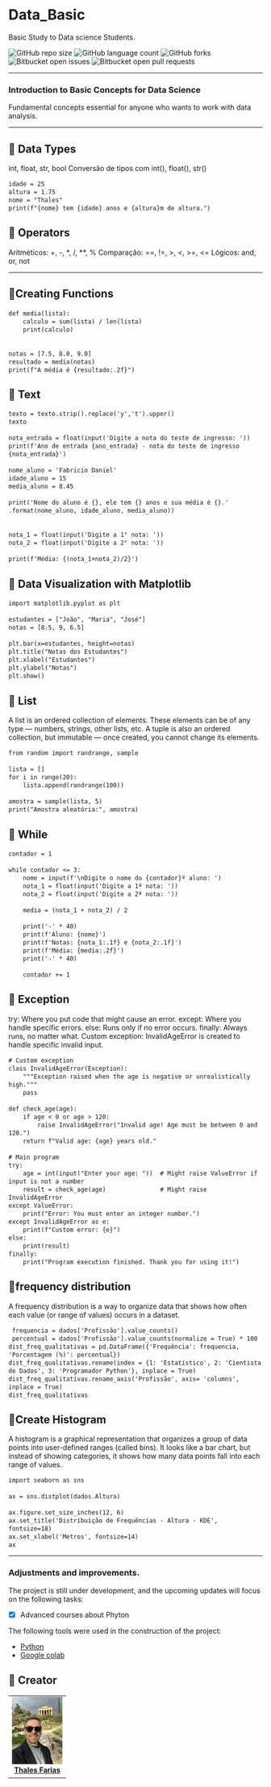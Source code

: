# Data_Basic
Basic Study to Data science Students.


![GitHub repo size](https://img.shields.io/github/repo-size/iuricode/README-template?style=for-the-badge)
![GitHub language count](https://img.shields.io/github/languages/count/iuricode/README-template?style=for-the-badge)
![GitHub forks](https://img.shields.io/github/forks/iuricode/README-template?style=for-the-badge)
![Bitbucket open issues](https://img.shields.io/bitbucket/issues/iuricode/README-template?style=for-the-badge)
![Bitbucket open pull requests](https://img.shields.io/bitbucket/pr-raw/iuricode/README-template?style=for-the-badge)

---

### Introduction to Basic Concepts for Data Science 
Fundamental concepts essential for anyone who wants to work with data analysis.

---


🔹 Data Types
---
int, float, str, bool
Conversão de tipos com int(), float(), str()

```
idade = 25
altura = 1.75
nome = "Thales"
print(f"{nome} tem {idade} anos e {altura}m de altura.")
```
🔹 Operators
---

Aritméticos: +, -, *, /, **, %
Comparação: ==, !=, >, <, >=, <=
Lógicos: and, or, not

---
🔹Creating Functions
---
```
def media(lista):
    calculo = sum(lista) / len(lista)
    print(calculo)


notas = [7.5, 8.0, 9.0]
resultado = media(notas)
print(f"A média é {resultado:.2f}")

```
🔹 Text
---
```
texto = texto.strip().replace('y','t').upper()
texto

nota_entrada = float(input('Digite a nota do teste de ingresso: '))
print(f'Ano de entrada {ano_entrada} - nota do teste de ingresso {nota_entrada}')

nome_aluno = 'Fabricio Daniel'
idade_aluno = 15
media_aluno = 8.45

print('Nome do aluno é {}, ele tem {} anos e sua média é {}.' .format(nome_aluno, idade_aluno, media_aluno))


nota_1 = float(input('Digite a 1° nota: '))
nota_2 = float(input('Digite a 2° nota: '))

print(f'Média: {(nota_1+nota_2)/2}')
```
🔹 Data Visualization with Matplotlib
---
```
import matplotlib.pyplot as plt

estudantes = ["João", "Maria", "José"]
notas = [8.5, 9, 6.5]

plt.bar(x=estudantes, height=notas)
plt.title("Notas dos Estudantes")
plt.xlabel("Estudantes")
plt.ylabel("Notas")
plt.show()
```

🔹 List
---
A list is an ordered collection of elements. These elements can be of any type — numbers, strings, other lists, etc.
A tuple is also an ordered collection, but immutable — once created, you cannot change its elements.
```
from random import randrange, sample

lista = []
for i in range(20):
    lista.append(randrange(100))

amostra = sample(lista, 5)
print("Amostra aleatória:", amostra)
```

🔹 While
---
```
contador = 1

while contador <= 3:
    nome = input(f'\nDigite o nome do {contador}º aluno: ')
    nota_1 = float(input('Digite a 1ª nota: '))
    nota_2 = float(input('Digite a 2ª nota: '))

    media = (nota_1 + nota_2) / 2

    print('-' * 40)
    print(f'Aluno: {nome}')
    print(f'Notas: {nota_1:.1f} e {nota_2:.1f}')
    print(f'Média: {media:.2f}')
    print('-' * 40)

    contador += 1
```
🔹 Exception
---
try: Where you put code that might cause an error.
except: Where you handle specific errors.
else: Runs only if no error occurs.
finally: Always runs, no matter what.
Custom exception: InvalidAgeError is created to handle specific invalid input.
```
# Custom exception
class InvalidAgeError(Exception):
    """Exception raised when the age is negative or unrealistically high."""
    pass

def check_age(age):
    if age < 0 or age > 120:
        raise InvalidAgeError("Invalid age! Age must be between 0 and 120.")
    return f"Valid age: {age} years old."

# Main program
try:
    age = int(input("Enter your age: "))  # Might raise ValueError if input is not a number
    result = check_age(age)               # Might raise InvalidAgeError
except ValueError:
    print("Error: You must enter an integer number.")
except InvalidAgeError as e:
    print(f"Custom error: {e}")
else:
    print(result)
finally:
    print("Program execution finished. Thank you for using it!")
```
🔹frequency distribution
---

A frequency distribution is a way to organize data that shows how often each value (or range of values) occurs in a dataset.
```
 frequencia = dados['Profissão'].value_counts()
 percentual = dados['Profissão'].value_counts(normalize = True) * 100
dist_freq_qualitativas = pd.DataFrame({'Frequência': frequencia, 'Porcentagem (%)': percentual})
dist_freq_qualitativas.rename(index = {1: 'Estatístico', 2: 'Cientista de Dados', 3: 'Programador Python'}, inplace = True)
dist_freq_qualitativas.rename_axis('Profissão', axis= 'columns', inplace = True)
dist_freq_qualitativas
```

🔹Create Histogram
---

A histogram is a graphical representation that organizes a group of data points into user-defined ranges (called bins). It looks like a bar chart, but instead of showing categories, it shows how many data points fall into each range of values.
```
import seaborn as sns

ax = sns.distplot(dados.Altura)

ax.figure.set_size_inches(12, 6)
ax.set_title('Distribuição de Frequências - Altura - KDE', fontsize=18)
ax.set_xlabel('Metros', fontsize=14)
ax
```
---
### Adjustments and improvements.

The project is still under development, and the upcoming updates will focus on the following tasks:

- [x] Advanced courses about Phyton

The following tools were used in the construction of the project:

- [Python](<https://www.python.org/doc//>)
- [Google colab](<https://colab.google/>)



## 🤝 Creator

<table>
  <tr>
    <td align="center">
      <a href="#" title="Thales Farias">
        <img src="grecia.jpg" width="100" alt="Foto do Thales Farias no GitHub"/><br>
        <sub>
          <b><a href="https://www.linkedin.com/in/thalesfreirefarias/" target="_blank">Thales Farias</b>
        </sub>
      </a>
    </td>
  </tr>
</table>


